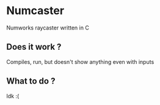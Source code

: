# Numcaster
Numworks raycaster written in C
## Does it work ?
Compiles, run, but doesn't show anything even with inputs
## What to do ?
Idk :(
